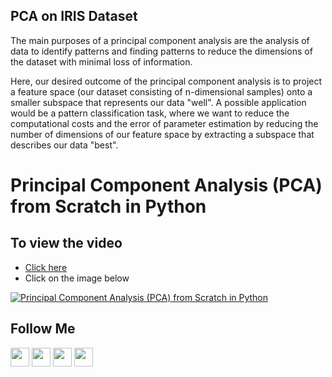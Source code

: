 ## PCA on IRIS Dataset
The main purposes of a principal component analysis are the analysis of data to identify patterns and finding patterns to reduce the dimensions of the dataset with minimal loss of information.

Here, our desired outcome of the principal component analysis is to project a feature space (our dataset consisting of n-dimensional samples) onto a smaller subspace that represents our data "well". A possible application would be a pattern classification task, where we want to reduce the computational costs and the error of parameter estimation by reducing the number of dimensions of our feature space by extracting a subspace that describes our data "best".

# Principal Component Analysis (PCA) from Scratch in Python
## To view the video
* [Click here](https://youtu.be/uFbDWu0tDrE)
* Click on the image below

[![Principal Component Analysis (PCA) from Scratch in Python](http://img.youtube.com/vi/uFbDWu0tDrE/0.jpg)](http://www.youtube.com/watch?v=uFbDWu0tDrE)

## Follow Me
<a href="https://twitter.com/_bhaveshbhatt" target="_blank"><img class="ai-subscribed-social-icon" src="https://bhattbhavesh91.github.io/assets/images/tw.png" width="30"></a>
<a href="https://www.youtube.com/bhaveshbhatt8791/" target="_blank"><img class="ai-subscribed-social-icon" src="https://bhattbhavesh91.github.io/assets/images/ytb.png" width="30"></a>
<a href="https://github.com/bhattbhavesh91" target="_blank"><img class="ai-subscribed-social-icon" src="https://bhattbhavesh91.github.io/assets/images/gthb.png" width="30"></a>
<a href="https://www.linkedin.com/in/bhattbhavesh91/" target="_blank"><img class="ai-subscribed-social-icon" src="https://bhattbhavesh91.github.io/assets/images/lnkdn.png" width="30"></a>
